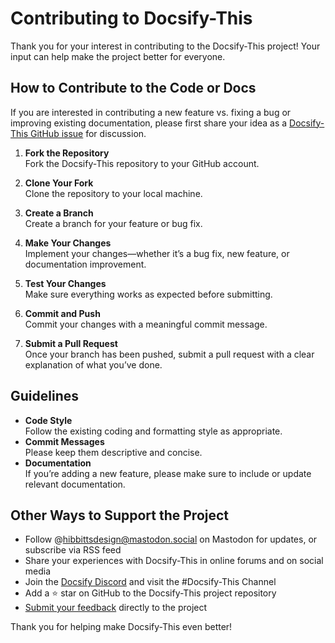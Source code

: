 # Contributing to Docsify-This

Thank you for your interest in contributing to the Docsify-This project! Your input can help make the project better for everyone.

## How to Contribute to the Code or Docs

If you are interested in contributing a new feature vs. fixing a bug or improving existing documentation, please first share your idea as a [Docsify-This GitHub issue](https://github.com/hibbitts-design/docsify-this/issues) for discussion.

1. **Fork the Repository**  
   Fork the Docsify-This repository to your GitHub account.

2. **Clone Your Fork**  
   Clone the repository to your local machine.

3. **Create a Branch**  
   Create a branch for your feature or bug fix.

4. **Make Your Changes**  
   Implement your changes—whether it’s a bug fix, new feature, or documentation improvement.

5. **Test Your Changes**  
   Make sure everything works as expected before submitting.

6. **Commit and Push**  
   Commit your changes with a meaningful commit message.

7. **Submit a Pull Request**  
   Once your branch has been pushed, submit a pull request with a clear explanation of what you’ve done.

## Guidelines

- **Code Style**  
   Follow the existing coding and formatting style as appropriate.
- **Commit Messages**  
   Please keep them descriptive and concise.
- **Documentation**  
   If you’re adding a new feature, please make sure to include or update relevant documentation.

## Other Ways to Support the Project

- Follow @hibbittsdesign@mastodon.social on Mastodon for updates, or subscribe via RSS feed
- Share your experiences with Docsify-This in online forums and on social media
- Join the [Docsify Discord](https://discord.gg/docsify) and visit the #Docsify-This Channel
- Add a ⭐️ star on GitHub to the Docsify-This project repository
- [Submit your feedback](https://forms.gle/ViYu2ZdPmj6PeQ439) directly to the project


Thank you for helping make Docsify-This even better!

